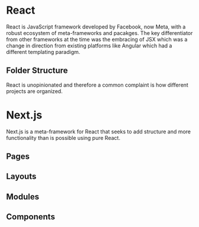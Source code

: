 # React
React is JavaScript framework developed by Facebook, now Meta, with a robust ecosystem of meta-frameworks and pacakges. The key differentiator from other frameworks at the time was the embracing of JSX which was a change in direction from existing platforms like Angular which had a different templating paradigm.

## Folder Structure
React is unopinionated and therefore a common complaint is how different projects are organized.

# Next.js
Next.js is a meta-framework for React that seeks to add structure and more functionality than is possible using pure React.

## Pages

## Layouts

## Modules

## Components
